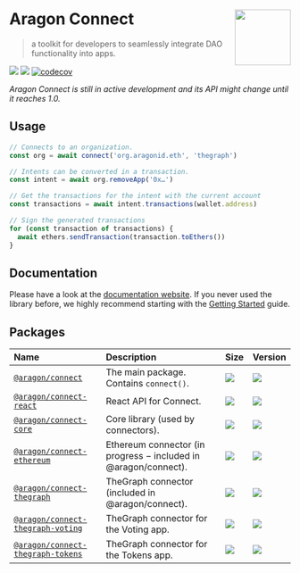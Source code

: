 # Aragon Connect [<img height="100" align="right" alt="" src="https://user-images.githubusercontent.com/36158/85128259-d201f100-b228-11ea-9770-76ae86cc98b3.png">](https://connect.aragon.org/)

> a toolkit for developers to seamlessly integrate DAO functionality into apps.

[![](https://img.shields.io/github/package-json/v/aragon/connect?label=npm)](https://www.npmjs.com/package/@aragon/connect) [![](https://img.shields.io/bundlephobia/minzip/@aragon/connect)](https://bundlephobia.com/result?p=@aragon/connect) [![codecov](https://codecov.io/gh/aragon/connect/branch/master/graph/badge.svg)](https://codecov.io/gh/aragon/connect)

_Aragon Connect is still in active development and its API might change until it reaches 1.0._

## Usage

```javascript
// Connects to an organization.
const org = await connect('org.aragonid.eth', 'thegraph')

// Intents can be converted in a transaction.
const intent = await org.removeApp('0x…')

// Get the transactions for the intent with the current account
const transactions = await intent.transactions(wallet.address)

// Sign the generated transactions
for (const transaction of transactions) {
  await ethers.sendTransaction(transaction.toEthers())
}
```

## Documentation

Please have a look at the [documentation website](https://connect.aragon.org/). If you never used the library before, we highly recommend starting with the [Getting Started](https://connect.aragon.org/guides/getting-started) guide.

## Packages

| Name                                                                  | Description                                                       | Size                                                                                                                                                 | Version                                                                                                                                                     |
| :-------------------------------------------------------------------- | :---------------------------------------------------------------- | :--------------------------------------------------------------------------------------------------------------------------------------------------- | :---------------------------------------------------------------------------------------------------------------------------------------------------------- |
| [`@aragon/connect`](packages/connect)                                 | The main package. Contains `connect()`.                           | [![](https://img.shields.io/bundlephobia/minzip/@aragon/connect)](https://bundlephobia.com/result?p=@aragon/connect)                                 | [![](https://img.shields.io/github/package-json/v/aragon/connect?label=npm)](https://www.npmjs.com/package/@aragon/connect)                                 |
| [`@aragon/connect-react`](packages/connect-react)                     | React API for Connect.                                            | [![](https://img.shields.io/bundlephobia/minzip/@aragon/connect-react)](https://bundlephobia.com/result?p=@aragon/connect-react)                     | [![](https://img.shields.io/github/package-json/v/aragon/connect-react?label=npm)](https://www.npmjs.com/package/@aragon/connect-react)                     |
| [`@aragon/connect-core`](packages/connect-core)                       | Core library \(used by connectors\).                              | [![](https://img.shields.io/bundlephobia/minzip/@aragon/connect-core)](https://bundlephobia.com/result?p=@aragon/connect-core)                       | [![](https://img.shields.io/github/package-json/v/aragon/connect-core?label=npm)](https://www.npmjs.com/package/@aragon/connect-core)                       |
| [`@aragon/connect-ethereum`](packages/connect-ethereum)               | Ethereum connector \(in progress − included in @aragon/connect\). | [![](https://img.shields.io/bundlephobia/minzip/@aragon/connect-ethereum)](https://bundlephobia.com/result?p=@aragon/connect-ethereum)               | [![](https://img.shields.io/github/package-json/v/aragon/connect-ethereum?label=npm)](https://www.npmjs.com/package/@aragon/connect-ethereum)               |
| [`@aragon/connect-thegraph`](packages/connect-thegraph)               | TheGraph connector \(included in @aragon/connect\).               | [![](https://img.shields.io/bundlephobia/minzip/@aragon/connect-thegraph)](https://bundlephobia.com/result?p=@aragon/connect-thegraph)               | [![](https://img.shields.io/github/package-json/v/aragon/connect-thegraph?label=npm)](https://www.npmjs.com/package/@aragon/connect-thegraph)               |
| [`@aragon/connect-thegraph-voting`](packages/connect-thegraph-voting) | TheGraph connector for the Voting app.                            | [![](https://img.shields.io/bundlephobia/minzip/@aragon/connect-thegraph-voting)](https://bundlephobia.com/result?p=@aragon/connect-thegraph-voting) | [![](https://img.shields.io/github/package-json/v/aragon/connect-thegraph-voting?label=npm)](https://www.npmjs.com/package/@aragon/connect-thegraph-voting) |
| [`@aragon/connect-thegraph-tokens`](packages/connect-thegraph-tokens) | TheGraph connector for the Tokens app.                            | [![](https://img.shields.io/bundlephobia/minzip/@aragon/connect-thegraph-tokens)](https://bundlephobia.com/result?p=@aragon/connect-thegraph-tokens) | [![](https://img.shields.io/github/package-json/v/aragon/connect-thegraph-tokens?label=npm)](https://www.npmjs.com/package/@aragon/connect-thegraph-tokens) |
